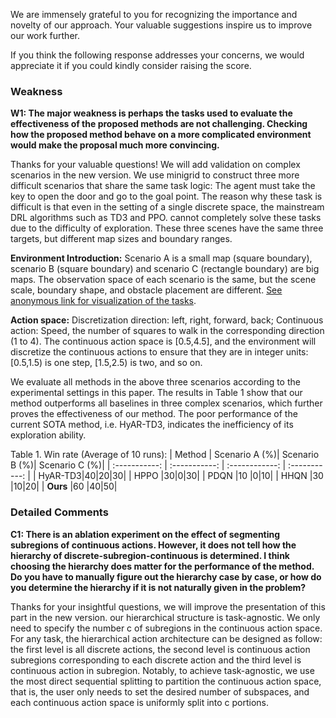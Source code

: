 We are immensely grateful to you for recognizing the importance and novelty of our approach. Your valuable suggestions inspire us to improve our work further.

If you think the following response addresses your concerns, we would appreciate it if you could kindly consider raising the score.

### Weakness
**W1: The major weakness is perhaps the tasks used to evaluate the effectiveness of the proposed methods are not challenging. Checking how the proposed method behave on a more complicated environment would make the proposal much more convincing.**

Thanks for your valuable questions! We will add validation on complex scenarios in the new version. We use minigrid to construct three more difficult scenarios that share the same task logic: The agent must take the key to open the door and go to the goal point. The reason why these task is difficult is that even in the setting of a single discrete space, the mainstream DRL algorithms such as TD3 and PPO. cannot completely solve these tasks due to the difficulty of exploration. These three scenes have the same three targets, but different map sizes and boundary ranges.

**Environment Introduction:** Scenario A is a small map (square boundary), scenario B (square boundary) and scenario C (rectangle boundary) are big maps. The observation space of each scenario is the same, but the scene scale, boundary shape, and obstacle placement are different. [See anonymous link for visualization of the tasks](https://anonymous.4open.science/r/ICML_reviewer_3-0622/README.md). 

**Action space:** Discretization direction: left, right, forward, back; Continuous action: Speed, the number of squares to walk in the corresponding direction (1 to 4). The continuous action space is [0.5,4.5], and the environment will discretize the continuous actions to ensure that they are in integer units: [0.5,1.5) is one step, [1.5,2.5) is two, and so on.

We evaluate all methods in the above three scenarios according to the experimental settings in this paper. The results in Table 1 show that our method outperforms all baselines in three complex scenarios, which further proves the effectiveness of our method. The poor performance of the current SOTA method, i.e. HyAR-TD3, indicates the inefficiency of its exploration ability.

Table 1. Win rate (Average of 10 runs):
| Method      | Scenario A (%)| Scenario B (%)| Scenario C (%)|
| :-----------: | :-----------: | :------------: | :-----------: |
| HyAR-TD3|$40$|$20$|$30$|
| HPPO |$30$|$0$|$30$|
| PDQN |$10$ |$0$|$10$|
| HHQN |$30$ |$10$|$20$|
| **Ours** |$60$ |$40$|$50$|

### Detailed Comments
**C1: There is an ablation experiment on the effect of segmenting subregions of continuous actions. However, it does not tell how the hierarchy of discrete-subregion-continuous is determined. I think choosing the hierarchy does matter for the performance of the method. Do you have to manually figure out the hierarchy case by case, or how do you determine the hierarchy if it is not naturally given in the problem?**

Thanks for your insightful questions, we will improve the presentation of this part in the new version. our hierarchical structure is task-agnostic. We only need to specify the number c of subregions in the continuous action space. For any task, the hierarchical action architecture can be designed as follow: the first level is all discrete actions, the second level is continuous action subregions corresponding to each discrete action and the third level is continuous action in subregion. Notably, to achieve task-agnostic, we use the most direct sequential splitting to partition the continuous action space, that is, the user only needs to set the desired number of subspaces, and each continuous action space is uniformly split into c portions.
